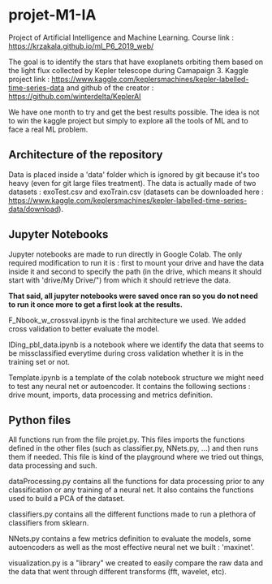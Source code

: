 # projet-M1-IA

Project of Artificial Intelligence and Machine Learning. Course link : https://krzakala.github.io/ml_P6_2019_web/

The goal is to identify the stars that have exoplanets orbiting them based on the light flux collected by Kepler telescope during Camapaign 3. Kaggle project link : https://www.kaggle.com/keplersmachines/kepler-labelled-time-series-data and github of the creator : https://github.com/winterdelta/KeplerAI

We have one month to try and get the best results possible. The idea is not to win the kaggle project but simply to explore all the tools of ML and to face a real ML problem.

## Architecture of the repository

Data is placed inside a 'data' folder which is ignored by git because it's too heavy (even for git large files treatment). The data is actually made of two datasets : exoTest.csv and exoTrain.csv (datasets can be downloaded here : https://www.kaggle.com/keplersmachines/kepler-labelled-time-series-data/download).

## Jupyter Notebooks

Jupyter notebooks are made to run directly in Google Colab. The only required modification to run it is : first to mount your drive and have the data inside it and second to specify the path (in the drive, which means it should start with 'drive/My Drive/") from which it should retrieve the data.

**That said, all jupyter notebooks were saved once ran so you do not need to run it once more to get a first look at the results.**

F_Nbook_w_crossval.ipynb is the final architecture we used. We added cross validation to better evaluate the model.

IDing_pbl_data.ipynb is a notebook where we identify the data that seems to be missclassified everytime during cross validation whether it is in the training set or not.

Template.ipynb is a template of the colab notebook structure we might need to test any neural net or autoencoder. It contains the following sections : drive mount, imports, data processing and metrics definition.

## Python files

All functions run from the file projet.py. This files imports the functions defined in the other files (such as classifier.py, NNets.py, ...) and then runs them if needed. This file is kind of the playground where we tried out things, data processing and such. 

dataProcessing.py contains all the functions for data processing prior to any classification or any training of a neural net. It also contains the functions used to build a PCA of the dataset.

classifiers.py contains all the different functions made to run a plethora of classifiers from sklearn.

NNets.py contains a few metrics definition to evaluate the models, some autoencoders as well as the most effective neural net we built : 'maxinet'.

visualization.py is a "library" we created to easily compare the raw data and the data that went through different transforms (fft, wavelet, etc).